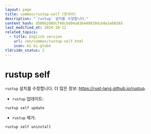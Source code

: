 ```yaml
---
layout: page
title: common/rustup-self (한국어)
description: "`rustup` 설치를 수정합니다."
content_hash: d506b2d8dcf48cbd94a83b449819dcb8a1eb6265
last_modified_at: 2024-10-12
related_topics:
  - title: English version
    url: /en/common/rustup-self.html
    icon: bi bi-globe
tldri18n_status: 2
---
```

# rustup self

`rustup` 설치를 수정합니다.
더 많은 정보: <https://rust-lang.github.io/rustup>.

- `rustup` 업데이트:

`rustup self update`

- `rustup` 제거:

`rustup self uninstall`
